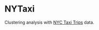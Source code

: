 # NYTaxi

Clustering analysis with [NYC Taxi Trips](http://www.nyc.gov/html/tlc/html/about/trip_record_data.shtml) data.
